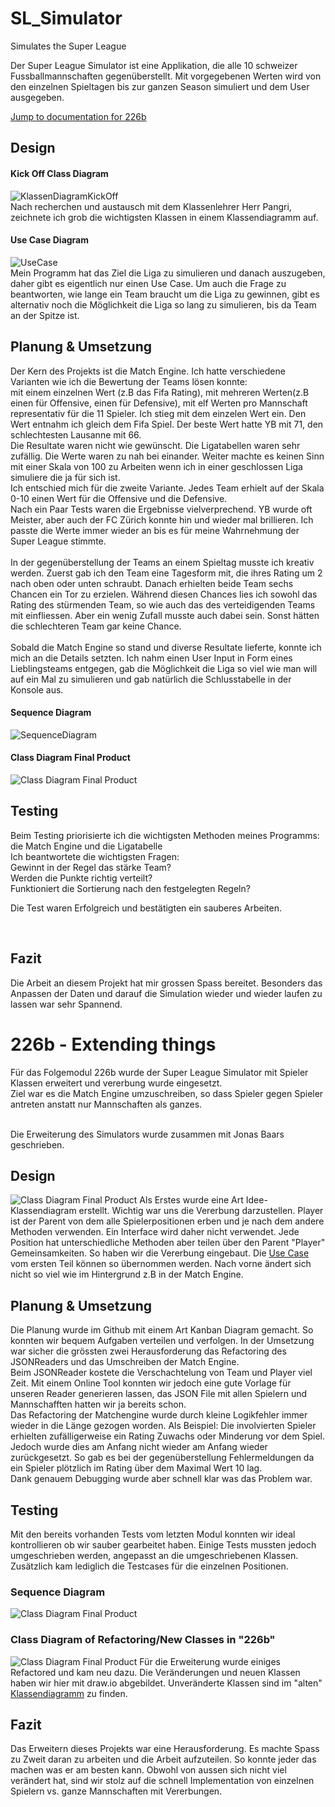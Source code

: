 # SL_Simulator
Simulates the Super League<br>

Der Super League Simulator ist eine Applikation, die alle 10 schweizer Fussballmannschaften
gegenüberstellt. Mit vorgegebenen Werten wird von den einzelnen Spieltagen bis zur ganzen Season simuliert und dem User ausgegeben.

[Jump to documentation for 226b](#226b---extending-things)

## Design
#### Kick Off Class Diagram
![KlassenDiagramKickOff](Diagrams/KickOffClassDiagram.png)
<br>Nach recherchen und austausch mit dem Klassenlehrer Herr Pangri, zeichnete ich grob die wichtigsten Klassen in einem Klassendiagramm auf.

#### Use Case Diagram
![UseCase](Diagrams/usecase.png)
<br>Mein Programm hat das Ziel die Liga zu simulieren und danach auszugeben, daher gibt es eigentlich nur einen Use Case.
Um auch die Frage zu beantworten, wie lange ein Team braucht um die Liga zu gewinnen, gibt es alternativ noch die Möglichkeit die Liga so lang zu simulieren, bis da Team an der Spitze ist.

## Planung & Umsetzung
Der Kern des Projekts ist die Match Engine. Ich hatte verschiedene Varianten wie ich die Bewertung der Teams lösen konnte: <br>
mit einem einzelnen Wert (z.B das Fifa Rating), mit mehreren Werten(z.B einen für Offensive, einen für Defensive), mit elf Werten pro Mannschaft representativ für die 11 Spieler.
Ich stieg mit dem einzelen Wert ein. Den Wert entnahm ich gleich dem Fifa Spiel. Der beste Wert hatte YB mit 71, den schlechtesten Lausanne mit 66. <br>
Die Resultate waren nicht wie gewünscht. Die Ligatabellen waren sehr zufällig. Die Werte waren zu nah bei einander. Weiter machte es keinen Sinn mit einer Skala von 100 
zu Arbeiten wenn ich in einer geschlossen Liga simuliere die ja für sich ist. <br>
Ich entschied mich für die zweite Variante. Jedes Team erhielt auf der Skala 0-10 einen Wert für die Offensive und die Defensive.<br>
Nach ein Paar Tests waren die Ergebnisse vielverprechend. YB wurde oft Meister, aber auch der FC Zürich konnte hin und wieder mal brillieren.
Ich passte die Werte immer wieder an bis es für meine Wahrnehmung der Super League stimmte.
<br><br>
In der gegenüberstellung der Teams an einem Spieltag musste ich kreativ werden.
Zuerst gab ich den Team eine Tagesform mit, die ihres Rating um 2 nach oben oder unten schraubt.
Danach erhielten beide Team sechs Chancen ein Tor zu erzielen. Während diesen Chances
lies ich sowohl das Rating des stürmenden Team, so wie auch das des verteidigenden Teams mit einfliessen. 
Aber ein wenig Zufall musste auch dabei sein. Sonst hätten die schlechteren Team gar keine Chance.
<br><br>
Sobald die Match Engine so stand und diverse Resultate lieferte, konnte ich mich an die Details setzten.
Ich nahm einen User Input in Form eines Lieblingsteams entgegen, gab die Möglichkeit die Liga so viel wie man will auf ein Mal zu simulieren und gab natürlich die Schlusstabelle in der Konsole aus.

#### Sequence Diagram
![SequenceDiagram](Diagrams/SequenceDiagram.png)

#### Class Diagram Final Product
![Class Diagram Final Product](Diagrams/ClassDiagramFinal.png)

## Testing
Beim Testing priorisierte ich die wichtigsten Methoden meines Programms: die Match Engine und die Ligatabelle<br>
Ich beantwortete die wichtigsten Fragen: <br>
Gewinnt in der Regel das stärke Team?<br>
Werden die Punkte richtig verteilt?<br>
Funktioniert die Sortierung nach den festgelegten Regeln?<br>

Die Test waren Erfolgreich und bestätigten ein sauberes Arbeiten.

<br>

## Fazit
Die Arbeit an diesem Projekt hat mir grossen Spass bereitet. Besonders das Anpassen der Daten und darauf die Simulation wieder und wieder laufen zu lassen war sehr Spannend.

# 226b - Extending things

Für das Folgemodul 226b wurde der Super League Simulator mit Spieler Klassen erweitert und vererbung wurde eingesetzt.<br>
Ziel war es die Match Engine umzuschreiben, so dass Spieler gegen Spieler antreten anstatt nur Mannschaften als ganzes.

<br>Die Erweiterung des Simulators wurde zusammen mit Jonas Baars geschrieben.

## Design
![Class Diagram Final Product](Diagrams/226b_KickOffClassDiagram.png)
Als Erstes wurde eine Art Idee-Klassendiagram erstellt. Wichtig war uns die Vererbung darzustellen. Player ist der Parent von dem alle
Spielerpositionen erben und je nach dem andere Methoden verwenden. Ein Interface wird daher nicht verwendet. Jede Position
hat unterschiedliche Methoden aber teilen über den Parent "Player" Gemeinsamkeiten. So haben wir die Vererbung eingebaut. Die [Use Case](#use-case-diagram) vom
ersten Teil können so übernommen werden. Nach vorne ändert sich nicht so viel wie im Hintergrund z.B in der Match Engine.

## Planung & Umsetzung
Die Planung wurde im Github mit einem Art Kanban Diagram gemacht. So konnten wir bequem Aufgaben verteilen und verfolgen.
In der Umsetzung war sicher die grössten zwei Herausforderung das Refactoring des JSONReaders und das Umschreiben der Match Engine.
<br>
Beim JSONReader kostete die Verschachtelung von Team und Player viel Zeit. Mit einem Online Tool konnten wir jedoch eine
gute Vorlage für unseren Reader generieren lassen, das JSON File mit allen Spielern und Mannschafften hatten wir ja bereits schon.
<br>
Das Refactoring der Matchengine wurde durch kleine Logikfehler immer wieder in die Länge gezogen worden. Als Beispiel: Die
involvierten Spieler erhielten zufälligerweise ein Rating Zuwachs oder Minderung vor dem Spiel. Jedoch wurde dies am Anfang nicht wieder am Anfang wieder zurückgesetzt.
So gab es bei der gegenüberstellung Fehlermeldungen da ein Spieler plötzlich im Rating über dem Maximal Wert 10 lag. <br>
Dank genauem Debugging wurde aber schnell klar was das Problem war.<br>

## Testing
Mit den bereits vorhanden Tests vom letzten Modul konnten wir ideal kontrollieren ob wir sauber gearbeitet haben.
Einige Tests mussten jedoch umgeschrieben werden, angepasst an die umgeschriebenen Klassen. <br>
Zusätzlich kam lediglich die Testcases für die einzelnen Positionen.

### Sequence Diagram
![Class Diagram Final Product](Diagrams/226b_SequenceDiagram.png)

### Class Diagram of Refactoring/New Classes in "226b"
![Class Diagram Final Product](Diagrams/226b_ClassDiagramAdded.png)
Für die Erweiterung wurde einiges Refactored und kam neu dazu. Die Veränderungen und neuen Klassen haben wir hier mit draw.io
abgebildet. Unveränderte Klassen sind im "alten" [Klassendiagramm](#class-diagram-final-product)
zu finden.

## Fazit
Das Erweitern dieses Projekts war eine Herausforderung. Es machte Spass zu Zweit daran zu arbeiten und die Arbeit aufzuteilen.
So konnte jeder das machen was er am besten kann. Obwohl von aussen sich nicht viel verändert hat, sind wir stolz auf die 
schnell Implementation von einzelnen Spielern vs. ganze Mannschaften mit Vererbungen.
